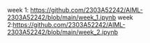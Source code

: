 week 1: https://github.com/2303A52242/AIML-2303A52242/blob/main/week_1.ipynb
week 2:https://github.com/2303A52242/AIML-2303A52242/blob/main/week_2.ipynb
